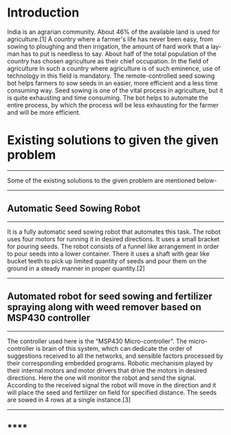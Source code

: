 #  **Introduction**

India is an agrarian community. About 46% of the available land is used for agriculture.[1] A country where a farmer's life has never been easy, from sowing to ploughing and then irrigation, the amount of hard work that a lay-man has to put is needless to say. About half of the total population of the country has chosen agriculture as their chief occupation. In the field of agriculture  In such a country where agriculture is of such eminence, use of technology in this field is mandatory. The remote-controlled seed sowing bot helps farmers to sow seeds in an easier, more efficient and a less time consuming way. Seed sowing is one of the vital process in agriculture, but it is quite exhausting and time consuming. The bot helps to automate the entire process, by which the process will be less exhausting for the farmer and will be more efficient.


# **Existing solutions to given the given problem**

***
Some of the existing solutions to the given problem are mentioned below-

***
## **Automatic Seed Sowing Robot**

***
It is a fully automatic seed sowing robot that automates this task. The robot uses four motors for running it in desired directions. It uses a small bracket for pouring seeds. The robot consists of a funnel like arrangement in order to pour seeds into a lower container. There it uses a shaft with gear like bucket teeth to pick up limited quantity of seeds and pour them on the ground in a steady manner in proper quantity.[2]
***



## **Automated robot for seed sowing and fertilizer spraying along with weed remover based on MSP430 controller**

***
The controller used here is the “MSP430 Micro-controller”. The micro-controller is brain of this system, which can dedicate the order of suggestions received to all the networks, and sensible factors processed by their corresponding embedded programs. Robotic mechanism played by their internal motors and motor drivers that drive the motors in desired directions. Here the one will monitor the robot and send the signal. According to the received signal the robot will move in the direction and it will place the seed and fertilizer on field for specified distance. The seeds are sowed in 4 rows at a single instance.[3]
***


## ****


